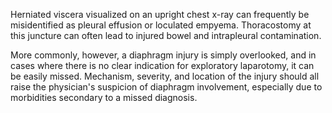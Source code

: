 Herniated viscera visualized on an upright chest x-ray can frequently be misidentified as pleural effusion or loculated empyema. Thoracostomy at this juncture can often lead to injured bowel and intrapleural contamination.

More commonly, however, a diaphragm injury is simply overlooked, and in cases where there is no clear indication for exploratory laparotomy, it can be easily missed. Mechanism, severity, and location of the injury should all raise the physician's suspicion of diaphragm involvement, especially due to morbidities secondary to a missed diagnosis.